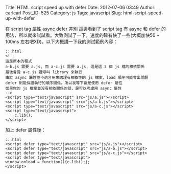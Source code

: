 Title: HTML script speed up with defer
Date: 2012-07-06 03:49
Author: carlcarl
Post_ID: 525
Category: js
Tags: javascript
Slug: html-script-speed-up-with-defer

在 [script tag 屬性 async defer 差別][] 這邊看到了 script tag 有 async
和 defer 的用法，所以就來試試看。大致測試了一下，速度的確有快了一些(大概加快50 ~ 100ms
左右吧XD)。以下大概講一下我的測試範例內容：

	:::html
	<!-- 
	這是原本的程式
	a-b.js 需要 a.js, 而 a-c.js 需要 a.js, 這是這 3 個 js 檔的相依關係
	最後會從 a-c.js 裡呼叫 library 來執行
	由於 async 屬性並不適合用來處理有相依性的 js 檔案，load 順序可能會出問題
	defer 則能保證執行的順序關係，所以我等下會是使用 defer 屬性
	如果你的 js 檔案並沒有相依關係的話，是可以考慮用 async 屬性
	-->
	<script type="text/javascript" src="js/a.js"></script>
	<script type="text/javascript" src="js/a-b.js"></script>
	<script type="text/javascript" src="js/a-c.js"></script>
	<script type="text/javascript">
    	c.lib();
	</script>


加上 defer 屬性後：

	:::html
	<script defer type="text/javascript" src="js/a.js"></script>
	<script defer type="text/javascript" src="js/a-b.js"></script>
	<script defer type="text/javascript" src="js/a-c.js"></script>
	<script defer type="text/javascript">
    window.onload = function(){c.lib();};
	</script>

  [script tag 屬性 async defer 差別]: http://blog.xuite.net/vexed/tech/61308318
